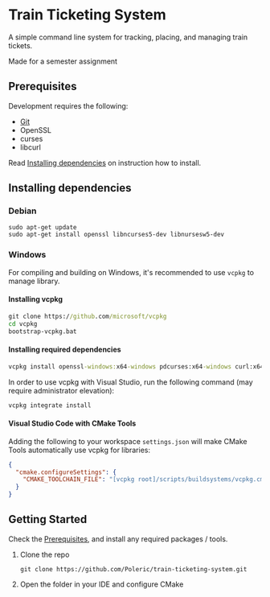 Train Ticketing System
======================

A simple command line system for tracking, placing, and managing train tickets.

Made for a semester assignment

Prerequisites
-------------

Development requires the following:

- [Git](https://git-scm.com/)
- OpenSSL
- curses
- libcurl

Read [Installing dependencies](#installing-dependencies) on instruction how to install.

Installing dependencies
-----------------------

### Debian

```shell
sudo apt-get update
sudo apt-get install openssl libncurses5-dev libnursesw5-dev
```

### Windows

For compiling and building on Windows, it's recommended to use `vcpkg` to manage library.

#### Installing vcpkg

```cmd
git clone https://github.com/microsoft/vcpkg
cd vcpkg
bootstrap-vcpkg.bat
```

#### Installing required dependencies

```cmd
vcpkg install openssl-windows:x64-windows pdcurses:x64-windows curl:x64-windows
```

In order to use vcpkg with Visual Studio,
run the following command (may require administrator elevation):

```cmd
vcpkg integrate install
```

#### Visual Studio Code with CMake Tools

Adding the following to your workspace `settings.json` will make
CMake Tools automatically use vcpkg for libraries:

```json
{
  "cmake.configureSettings": {
    "CMAKE_TOOLCHAIN_FILE": "[vcpkg root]/scripts/buildsystems/vcpkg.cmake"
  }
}
```

Getting Started
---------------

Check the [Prerequisites](#prerequisites), and install any required packages / tools.

1. Clone the repo
   ```shell
   git clone https://github.com/Poleric/train-ticketing-system.git
   ```
2. Open the folder in your IDE and configure CMake